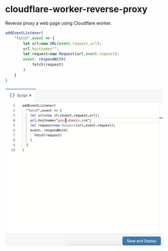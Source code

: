 # cloudflare-worker-reverse-proxy

Reverse proxy a web page using Cloudflare worker.

```js
addEventListener(
	"fetch",event => {
		let url=new URL(event.request.url);
		url.hostname="";
		let request=new Request(url,event.request);
		event. respondWith(
			fetch(request)
		)
	}
)
```

![alt text](Screenshot.png)
